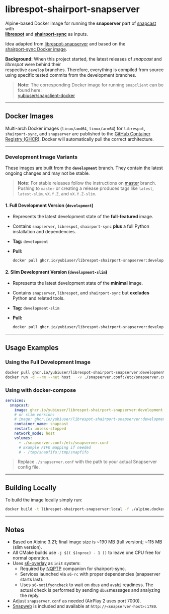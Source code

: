 # librespot-shairport-snapserver

Alpine-based Docker image for running the **snapserver** part of [snapcast](https://github.com/badaix/snapcast) with  
[**librespot**](https://github.com/librespot-org/librespot) and [**shairport-sync**](https://github.com/mikebrady/shairport-sync) as inputs.

Idea adapted from [librespot-snapserver](https://github.com/djmaze/librespot-snapserver) and based on the  
[shairport-sync Docker image](https://github.com/mikebrady/shairport-sync/tree/master/docker).

**Background:** When this project started, the latest releases of *snapcast* and *librespot* were behind their  
 respective `develop` branches. Therefore, everything is compiled from source using specific tested commits from the development branches.

> **Note:** The corresponding Docker image for running `snapclient` can be found here:  
> [yubiuser/snapclient-docker](https://github.com/yubiuser/snapclient-docker)

---

## Docker Images

Multi-arch Docker images (`linux/amd64`, `linux/arm64`) for `librespot`, `shairport-sync`, and `snapserver` are published to the [GitHub Container Registry (GHCR)](https://github.com/yubiuser?tab=packages&repo_name=librespot-shairport-snapserver). Docker will automatically pull the correct architecture.

---

### Development Image Variants

These images are built from the **`development`** branch. They contain the latest ongoing changes and may not be stable.  

> **Note:** For stable releases follow the instructions on [master](https://github.com/yubiuser/librespot-shairport-snapserver/tree/master) branch. Pushing to `master` or creating a release produces tags like `latest`, `latest-slim`, `vX.Y.Z`, and `vX.Y.Z-slim`.
>
#### 1. Full Development Version (`development`)

- Represents the latest development state of the **full-featured** image.  
- Contains `snapserver`, `librespot`, `shairport-sync` **plus** a full Python installation and dependencies.  
- **Tag:** `development`  
- **Pull:**  

  ```bash
  docker pull ghcr.io/yubiuser/librespot-shairport-snapserver:development
  ```

#### 2. Slim Development Version (`development-slim`)

- Represents the latest development state of the **minimal** image.  
- Contains `snapserver`, `librespot`, and `shairport-sync` but **excludes** Python and related tools.  
- **Tag:** `development-slim`  
- **Pull:**  

  ```bash
  docker pull ghcr.io/yubiuser/librespot-shairport-snapserver:development-slim
  ```

---

## Usage Examples

### Using the Full Development Image

```bash
docker pull ghcr.io/yubiuser/librespot-shairport-snapserver:development
docker run -d --rm --net host   -v ./snapserver.conf:/etc/snapserver.conf   --name snapserver ghcr.io/yubiuser/librespot-shairport-snapserver:development
```

### Using with docker-compose

```yml
services:
  snapcast:
    image: ghcr.io/yubiuser/librespot-shairport-snapserver:development
    # or slim version:
    # image: ghcr.io/yubiuser/librespot-shairport-snapserver:development-slim
    container_name: snapcast
    restart: unless-stopped
    network_mode: host
    volumes:
      - ./snapserver.conf:/etc/snapserver.conf
      # Example FIFO mapping if needed
      # - /tmp/snapfifo:/tmp/snapfifo
```

> Replace `./snapserver.conf` with the path to your actual Snapserver config file.

---

## Building Locally

To build the image locally simply run:

```bash
docker build -t librespot-shairport-snapserver:local -f ./alpine.dockerfile .
```

---

## Notes

- Based on Alpine 3.21; final image size is ~190 MB (full version); ~115 MB (slim version).  
- All CMake builds use `-j $(( $(nproc) - 1 ))` to leave one CPU free for normal operation.  
- Uses [s6-overlay](https://github.com/just-containers/s6-overlay) as `init` system:  
  - Required by [NQPTP](https://github.com/mikebrady/nqptp) companion for shairport-sync.  
  - Services launched via `s6-rc` with proper dependencies (snapserver starts last).  
  - Uses `s6-notifyoncheck` to wait on `dbus` and `avahi` readiness. The actual check is performed by sending `dbus`messages and analyzing the reply.
- Adjust `snapserver.conf` as needed (AirPlay 2 uses port 7000).  
- [Snapweb](https://github.com/badaix/snapweb) is included and available at `http://<snapserver-host>:1780`.  
